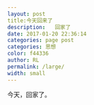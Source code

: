```yaml
---  
layout: post  
title:今天回来了   
description:   回家了
date: 2017-01-20 22:36:14  
categories: page post  
categories: 思想
color: f44336  
author: RL  
permalink: /large/  
width: small  
---    
```

今天，回家了。
